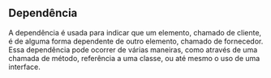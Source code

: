 
## Dependência 

A dependência é usada para indicar que um elemento, chamado de cliente, é de alguma forma dependente de outro elemento, chamado de fornecedor. Essa dependência pode ocorrer de várias maneiras, como através de uma chamada de método, referência a uma classe, ou até mesmo o uso de uma interface.
